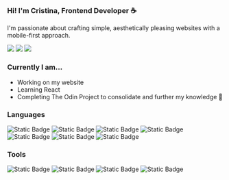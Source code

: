 ### Hi! I'm Cristina, Frontend Developer ☕</h2>

I'm passionate about crafting simple, aesthetically pleasing websites with a mobile-first approach.

<a href="https://linkedin.com/in/cristinacoding" target="_blank"><img src="https://img.shields.io/badge/LinkedIn-e2e8f0?style=for-the-badge&logo=linkedin&logoColor=black"></a>
<a href="https://cristinacoding.github.io" target="_blank"><img src="https://img.shields.io/badge/Website-e2e8f0?style=for-the-badge&logo=vite&logoColor=black"></a>
<a href="mailto:cristinacoding@gmail.com" target="_blank"><img src="https://img.shields.io/badge/Email me-e2e8f0?style=for-the-badge&logo=gmail&logoColor=black"></a>


### Currently I am...
- Working on my website
- Learning React
- Completing The Odin Project to consolidate and further my knowledge 🚀

### Languages
![Static Badge](https://img.shields.io/badge/HTML-8291d7?style=for-the-badge&logo=html5&logoColor=white)
![Static Badge](https://img.shields.io/badge/CSS-8291d7?style=for-the-badge&logo=css3&logoColor=white)
![Static Badge](https://img.shields.io/badge/JavaScript-8291d7?style=for-the-badge&logo=javascript&logoColor=white)
![Static Badge](https://img.shields.io/badge/Bootstrap-8291d7?style=for-the-badge&logo=bootstrap&logoColor=white)
![Static Badge](https://img.shields.io/badge/Tailwind-8291d7?style=for-the-badge&logo=tailwindcss&logoColor=white)
![Static Badge](https://img.shields.io/badge/React-8291d7?style=for-the-badge&logo=react&logoColor=white)
![Static Badge](https://img.shields.io/badge/SQL-8291d7?style=for-the-badge&logo=mysql&logoColor=white)

### Tools
![Static Badge](https://img.shields.io/badge/Figma-8291d7?style=for-the-badge&logo=figma&logoColor=white)
![Static Badge](https://img.shields.io/badge/Wordpress-8291d7?style=for-the-badge&logo=wordpress&logoColor=white)
![Static Badge](https://img.shields.io/badge/Elementor-8291d7?style=for-the-badge&logo=elementor&logoColor=white)
![Static Badge](https://img.shields.io/badge/VSCODE-8291d7?style=for-the-badge&logo=visualstudiocode&logoColor=white)
